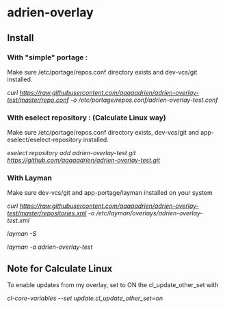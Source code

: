# adrien-overlay

## Install

### With "simple" portage :

Make sure /etc/portage/repos.conf directory exists and dev-vcs/git installed.

*curl https://raw.githubusercontent.com/aaaaadrien/adrien-overlay-test/master/repo.conf -o /etc/portage/repos.conf/adrien-overlay-test.conf*

### With eselect repository : (Calculate Linux way)

Make sure /etc/portage/repos.conf directory exists, dev-vcs/git and app-eselect/eselect-repository installed.

*eselect repository add adrien-overlay-test git https://github.com/aaaaadrien/adrien-overlay-test.git*

### With Layman

Make sure dev-vcs/git and app-portage/layman installed on your system

*curl https://raw.githubusercontent.com/aaaaadrien/adrien-overlay-test/master/repositories.xml -o /etc/layman/overlays/adrien-overlay-test.xml*

*layman -S*

*layman -a adrien-overlay-test*

## Note for Calculate Linux

To enable updates from my overlay, set to ON the cl_update_other_set with

*cl-core-variables --set update.cl_update_other_set=on*
